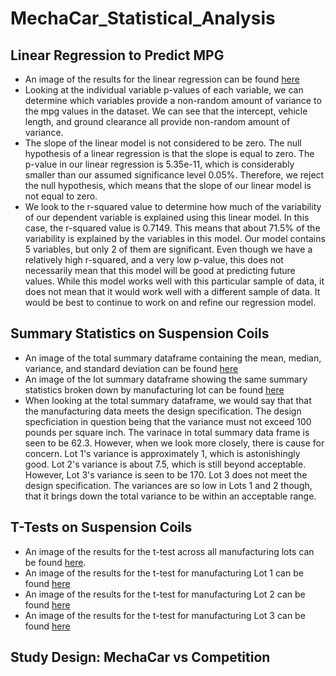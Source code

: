# MechaCar_Statistical_Analysis

## Linear Regression to Predict MPG

- An image of the results for the linear regression can be found [here](https://github.com/azarowj/MechaCar_Statistical_Analysis/blob/main/LinearRegression.png)
- Looking at the individual variable p-values of each variable, we can determine which variables provide a non-random amount of variance to the mpg values in the dataset. We can see that the intercept, vehicle length, and ground clearance all provide non-random amount of variance.
- The slope of the linear model is not considered to be zero. The null hypothesis of a linear regression is that the slope is equal to zero. The p-value in our linear regression is 5.35e-11, which is considerably smaller than our assumed significance level 0.05%. Therefore, we reject the null hypothesis, which means that the slope of our linear model is not equal to zero.
- We look to the r-squared value to determine how much of the variability of our dependent variable is explained using this linear model. In this case, the r-squared value is 0.7149. This means that about 71.5% of the variability is explained by the variables in this model. Our model contains 5 variables, but only 2 of them are significant. Even though we have a relatively high r-squared, and a very low p-value, this does not necessarily mean that this model will be good at predicting future values. While this model works well with this particular sample of data, it does not mean that it would work well with a different sample of data. It would be best to continue to work on and refine our regression model.

## Summary Statistics on Suspension Coils

- An image of the total summary dataframe containing the mean, median, variance, and standard deviation can be found [here](https://github.com/azarowj/MechaCar_Statistical_Analysis/blob/main/TotalSummary.png)
- An image of the lot summary dataframe showing the same summary statistics broken down by manufacturing lot can be found [here](https://github.com/azarowj/MechaCar_Statistical_Analysis/blob/main/LotSummary.png)
- When looking at the total summary dataframe, we would say that that the manufacturing data meets the design specification. The design specficiation in question being that the variance must not exceed 100 pounds per square inch. The varinace in total summary data frame is seen to be 62.3. However, when we look more closely, there is cause for concern. Lot 1's variance is approximately 1, which is astonishingly good. Lot 2's variance is about 7.5, which is still beyond acceptable. However, Lot 3's variance is seen to be 170. Lot 3 does not meet the design specification. The variances are so low in Lots 1 and 2 though, that it brings down the total variance to be within an acceptable range.

## T-Tests on Suspension Coils

- An image of the results for the t-test across all manufacturing lots can be found [here](https://github.com/azarowj/MechaCar_Statistical_Analysis/blob/main/AllLotsTTest.png).
- An image of the results for the t-test for manufacturing Lot 1 can be found [here](https://github.com/azarowj/MechaCar_Statistical_Analysis/blob/main/Lot1TTest.png)
- An image of the results for the t-test for manufacturing Lot 2 can be found [here](https://github.com/azarowj/MechaCar_Statistical_Analysis/blob/main/Lot2TTest.png)
- An image of the results for the t-test for manufacturing Lot 3 can be found [here](https://github.com/azarowj/MechaCar_Statistical_Analysis/blob/main/Lot3TTest.png)

## Study Design: MechaCar vs Competition
